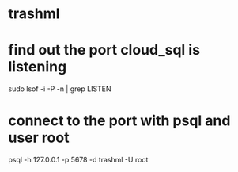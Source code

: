 # trashml

# find out the port cloud_sql is listening
sudo lsof -i -P -n | grep LISTEN

# connect to the port with psql and user root
psql -h 127.0.0.1 -p 5678 -d trashml -U root
 
